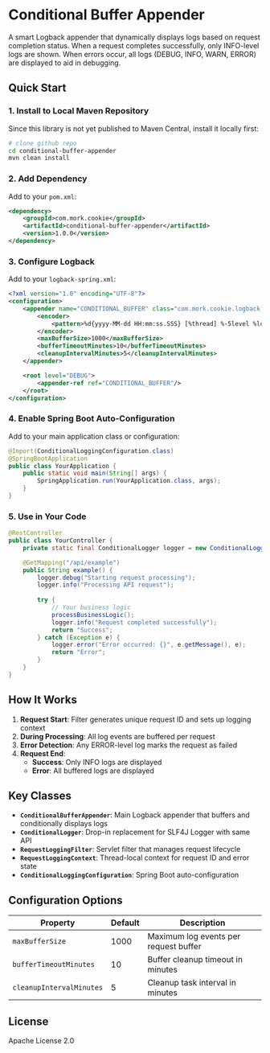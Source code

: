 # Conditional Buffer Appender

A smart Logback appender that dynamically displays logs based on request completion status. When a request completes successfully, only INFO-level logs are shown. When errors occur, all logs (DEBUG, INFO, WARN, ERROR) are displayed to aid in debugging.

## Quick Start

### 1. Install to Local Maven Repository

Since this library is not yet published to Maven Central, install it locally first:

```bash
# clone github repo
cd conditional-buffer-appender
mvn clean install
```

### 2. Add Dependency

Add to your `pom.xml`:

```xml
<dependency>
    <groupId>com.mork.cookie</groupId>
    <artifactId>conditional-buffer-appender</artifactId>
    <version>1.0.0</version>
</dependency>
```

### 3. Configure Logback

Add to your `logback-spring.xml`:

```xml
<?xml version="1.0" encoding="UTF-8"?>
<configuration>
    <appender name="CONDITIONAL_BUFFER" class="com.mork.cookie.logback.ConditionalBufferAppender">
        <encoder>
            <pattern>%d{yyyy-MM-dd HH:mm:ss.SSS} [%thread] %-5level %logger{36} - %msg%n</pattern>
        </encoder>
        <maxBufferSize>1000</maxBufferSize>
        <bufferTimeoutMinutes>10</bufferTimeoutMinutes>
        <cleanupIntervalMinutes>5</cleanupIntervalMinutes>
    </appender>

    <root level="DEBUG">
        <appender-ref ref="CONDITIONAL_BUFFER"/>
    </root>
</configuration>
```

### 4. Enable Spring Boot Auto-Configuration

Add to your main application class or configuration:

```java
@Import(ConditionalLoggingConfiguration.class)
@SpringBootApplication
public class YourApplication {
    public static void main(String[] args) {
        SpringApplication.run(YourApplication.class, args);
    }
}
```

### 5. Use in Your Code

```java
@RestController
public class YourController {
    private static final ConditionalLogger logger = new ConditionalLogger(YourController.class);

    @GetMapping("/api/example")
    public String example() {
        logger.debug("Starting request processing");
        logger.info("Processing API request");
        
        try {
            // Your business logic
            processBusinessLogic();
            logger.info("Request completed successfully");
            return "Success";
        } catch (Exception e) {
            logger.error("Error occurred: {}", e.getMessage(), e);
            return "Error";
        }
    }
}
```

## How It Works

1. **Request Start**: Filter generates unique request ID and sets up logging context
2. **During Processing**: All log events are buffered per request
3. **Error Detection**: Any ERROR-level log marks the request as failed
4. **Request End**:
   - **Success**: Only INFO logs are displayed
   - **Error**: All buffered logs are displayed

## Key Classes

- **`ConditionalBufferAppender`**: Main Logback appender that buffers and conditionally displays logs
- **`ConditionalLogger`**: Drop-in replacement for SLF4J Logger with same API
- **`RequestLoggingFilter`**: Servlet filter that manages request lifecycle
- **`RequestLoggingContext`**: Thread-local context for request ID and error state
- **`ConditionalLoggingConfiguration`**: Spring Boot auto-configuration

## Configuration Options

| Property | Default | Description |
|----------|---------|-------------|
| `maxBufferSize` | 1000 | Maximum log events per request buffer |
| `bufferTimeoutMinutes` | 10 | Buffer cleanup timeout in minutes |
| `cleanupIntervalMinutes` | 5 | Cleanup task interval in minutes |

## License

Apache License 2.0